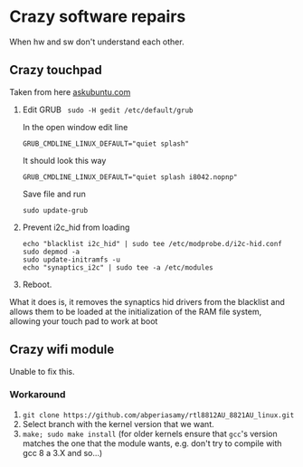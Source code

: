 # Crazy software repairs

When hw and sw don't understand each other.

## Crazy touchpad

Taken from here [askubuntu.com](https://askubuntu.com/questions/763763/touchpad-under-16-04-not-working)

1. Edit GRUB
   ``` sudo -H gedit /etc/default/grub```

    In the open window edit line

    ```GRUB_CMDLINE_LINUX_DEFAULT="quiet splash"```

    It should look this way

    ```GRUB_CMDLINE_LINUX_DEFAULT="quiet splash i8042.nopnp"```

    Save file and run

    ```sudo update-grub```

2. Prevent i2c_hid from loading

    ```
    echo "blacklist i2c_hid" | sudo tee /etc/modprobe.d/i2c-hid.conf
    sudo depmod -a
    sudo update-initramfs -u
    echo "synaptics_i2c" | sudo tee -a /etc/modules
    ```
3. Reboot.

What it does is, it removes the synaptics hid drivers from the blacklist and
allows them to be loaded at the initialization of the RAM file system, allowing
your touch pad to work at boot

## Crazy wifi module

Unable to fix this.

### Workaround

1. ```git clone https://github.com/abperiasamy/rtl8812AU_8821AU_linux.git```
2. Select branch with the kernel version that we want.
3. ```make; sudo make install``` (for older kernels ensure that ```gcc```'s
version matches the one that the module wants, e.g. don't try to compile with
gcc 8 a 3.X and so...)

